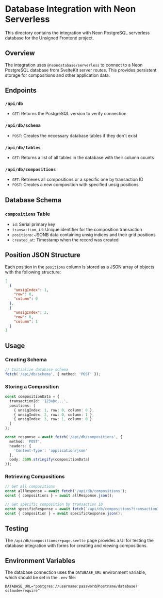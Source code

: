 # Database Integration with Neon Serverless

This directory contains the integration with Neon PostgreSQL serverless database for the Unsigned Frontend project.

## Overview

The integration uses `@neondatabase/serverless` to connect to a Neon PostgreSQL database from SvelteKit server routes. This provides persistent storage for compositions and other application data.

## Endpoints

### `/api/db`
- `GET`: Returns the PostgreSQL version to verify connection

### `/api/db/schema`
- `POST`: Creates the necessary database tables if they don't exist

### `/api/db/tables`
- `GET`: Returns a list of all tables in the database with their column counts

### `/api/db/compositions`
- `GET`: Retrieves all compositions or a specific one by transaction ID
- `POST`: Creates a new composition with specified unsig positions

## Database Schema

### `compositions` Table
- `id`: Serial primary key
- `transaction_id`: Unique identifier for the composition transaction
- `positions`: JSONB data containing unsig indices and their grid positions
- `created_at`: Timestamp when the record was created

## Position JSON Structure

Each position in the `positions` column is stored as a JSON array of objects with the following structure:

```json
[
  {
    "unsigIndex": 1,
    "row": 0,
    "column": 0
  },
  {
    "unsigIndex": 2,
    "row": 0,
    "column": 1
  }
]
```

## Usage

### Creating Schema
```typescript
// Initialize database schema
fetch('/api/db/schema', { method: 'POST' });
```

### Storing a Composition
```typescript
const compositionData = {
  transactionId: '123abc...',
  positions: [
    { unsigIndex: 1, row: 0, column: 0 },
    { unsigIndex: 2, row: 0, column: 1 },
    { unsigIndex: 3, row: 1, column: 0 }
  ]
};

const response = await fetch('/api/db/compositions', {
  method: 'POST',
  headers: {
    'Content-Type': 'application/json'
  },
  body: JSON.stringify(compositionData)
});
```

### Retrieving Compositions
```typescript
// Get all compositions
const allResponse = await fetch('/api/db/compositions');
const { compositions } = await allResponse.json();

// Get specific composition by transaction ID
const specificResponse = await fetch(`/api/db/compositions?transactionId=123abc...`);
const { composition } = await specificResponse.json();
```

## Testing

The `/api/db/compositions/+page.svelte` page provides a UI for testing the database integration with forms for creating and viewing compositions.

## Environment Variables

The database connection uses the `DATABASE_URL` environment variable, which should be set in the `.env` file:

```
DATABASE_URL="postgres://username:password@hostname/database?sslmode=require"
``` 